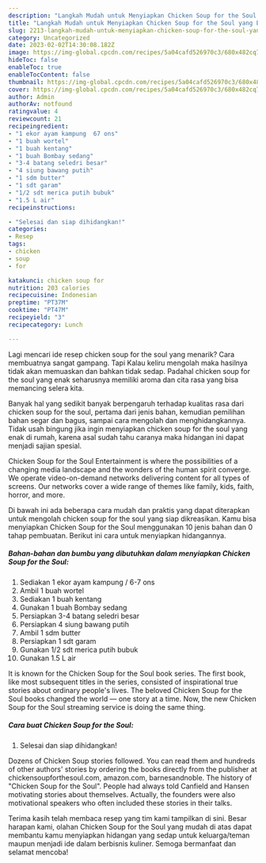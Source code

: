 ```yaml
---
description: "Langkah Mudah untuk Menyiapkan Chicken Soup for the Soul yang Enak Banget, Buat Buka Puasa Lezat Sekali"
title: "Langkah Mudah untuk Menyiapkan Chicken Soup for the Soul yang Enak Banget, Buat Buka Puasa Lezat Sekali"
slug: 2213-langkah-mudah-untuk-menyiapkan-chicken-soup-for-the-soul-yang-enak-banget-buat-buka-puasa-lezat-sekali
category: Uncategorized
date: 2023-02-02T14:30:08.182Z
image: https://img-global.cpcdn.com/recipes/5a04cafd526970c3/680x482cq70/chicken-soup-for-the-soul-foto-resep-utama.jpg
hideToc: false
enableToc: true
enableTocContent: false
thumbnail: https://img-global.cpcdn.com/recipes/5a04cafd526970c3/680x482cq70/chicken-soup-for-the-soul-foto-resep-utama.jpg
cover: https://img-global.cpcdn.com/recipes/5a04cafd526970c3/680x482cq70/chicken-soup-for-the-soul-foto-resep-utama.jpg
author: Admin
authorAv: notfound
ratingvalue: 4
reviewcount: 21
recipeingredient:
- "1 ekor ayam kampung  67 ons"
- "1 buah wortel"
- "1 buah kentang"
- "1 buah Bombay sedang"
- "3-4 batang seledri besar"
- "4 siung bawang putih"
- "1 sdm butter"
- "1 sdt garam"
- "1/2 sdt merica putih bubuk"
- "1.5 L air"
recipeinstructions:

- "Selesai dan siap dihidangkan!"
categories:
- Resep
tags:
- chicken
- soup
- for

katakunci: chicken soup for 
nutrition: 203 calories
recipecuisine: Indonesian
preptime: "PT37M"
cooktime: "PT47M"
recipeyield: "3"
recipecategory: Lunch

---
```



Lagi mencari ide resep chicken soup for the soul yang menarik? Cara membuatnya sangat gampang. Tapi Kalau keliru mengolah maka hasilnya tidak akan memuaskan dan bahkan tidak sedap. Padahal chicken soup for the soul yang enak seharusnya memiliki aroma dan cita rasa yang bisa memancing selera kita.


Banyak hal yang sedikit banyak berpengaruh terhadap kualitas rasa dari chicken soup for the soul, pertama dari jenis bahan, kemudian pemilihan bahan segar dan bagus, sampai cara mengolah dan menghidangkannya. Tidak usah bingung jika ingin menyiapkan chicken soup for the soul yang enak di rumah, karena asal sudah tahu caranya maka hidangan ini dapat menjadi sajian spesial.

Chicken Soup for the Soul Entertainment is where the possibilities of a changing media landscape and the wonders of the human spirit converge. We operate video-on-demand networks delivering content for all types of screens. Our networks cover a wide range of themes like family, kids, faith, horror, and more.


Di bawah ini ada beberapa cara mudah dan praktis yang dapat diterapkan untuk mengolah chicken soup for the soul yang siap dikreasikan. Kamu bisa menyiapkan Chicken Soup for the Soul menggunakan 10 jenis bahan dan 0 tahap pembuatan. Berikut ini cara untuk menyiapkan hidangannya.

<!--inarticleads1-->

##### Bahan-bahan dan bumbu yang dibutuhkan dalam menyiapkan Chicken Soup for the Soul:

1. Sediakan 1 ekor ayam kampung / 6-7 ons
1. Ambil 1 buah wortel
1. Sediakan 1 buah kentang
1. Gunakan 1 buah Bombay sedang
1. Persiapkan 3-4 batang seledri besar
1. Persiapkan 4 siung bawang putih
1. Ambil 1 sdm butter
1. Persiapkan 1 sdt garam
1. Gunakan 1/2 sdt merica putih bubuk
1. Gunakan 1.5 L air


It is known for the Chicken Soup for the Soul book series. The first book, like most subsequent titles in the series, consisted of inspirational true stories about ordinary people&#39;s lives. The beloved Chicken Soup for the Soul books changed the world — one story at a time. Now, the new Chicken Soup for the Soul streaming service is doing the same thing. 

<!--inarticleads2-->

##### Cara buat Chicken Soup for the Soul:


1. Selesai dan siap dihidangkan!

Dozens of Chicken Soup stories followed. You can read them and hundreds of other authors&#39; stories by ordering the books directly from the publisher at chickensoupforthesoul.com, amazon.com, barnesandnoble. The history of &#34;Chicken Soup for the Soul&#34;. People had always told Canfield and Hansen motivating stories about themselves. Actually, the founders were also motivational speakers who often included these stories in their talks. 

Terima kasih telah membaca resep yang tim kami tampilkan di sini. Besar harapan kami, olahan Chicken Soup for the Soul yang mudah di atas dapat membantu kamu menyiapkan hidangan yang sedap untuk keluarga/teman maupun menjadi ide dalam berbisnis kuliner. Semoga bermanfaat dan selamat mencoba!
